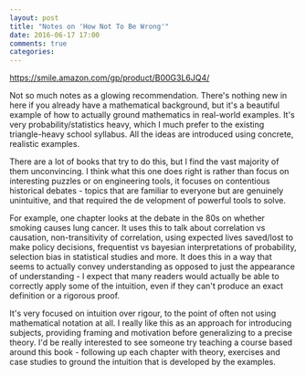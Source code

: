 ```yaml
---
layout: post
title: "Notes on 'How Not To Be Wrong'"
date: 2016-06-17 17:00
comments: true
categories: 
---
```


<https://smile.amazon.com/gp/product/B00G3L6JQ4/>

Not so much notes as a glowing recommendation. There's nothing new in here if you already have a mathematical background, but it's a beautiful example of how to actually ground mathematics in real-world examples. It's very probability/statistics heavy, which I much prefer to the existing triangle-heavy school syllabus. All the ideas are introduced using concrete, realistic examples.

There are a lot of books that try to do this, but I find the vast majority of them unconvincing. I think what this one does right is rather than focus on interesting puzzles or on engineering tools, it focuses on contentious historical debates - topics that are familiar to everyone but are genuinely unintuitive, and that required the de velopment of powerful tools to solve.

For example, one chapter looks at the debate in the 80s on whether smoking causes lung cancer. It uses this to talk about correlation vs causation, non-transitivity of correlation, using expected lives saved/lost to make policy decisions, frequentist vs bayesian interpretations of probability, selection bias in statistical studies and more. It does this in a way that seems to actually convey understanding as opposed to just the appearance of understanding - I expect that many readers would actually be able to correctly apply some of the intuition, even if they can't produce an exact definition or a rigorous proof.

It's very focused on intuition over rigour, to the point of often not using mathematical notation at all. I really like this as an approach for introducing subjects, providing framing and motivation before generalizing to a precise theory. I'd be really interested to see someone try teaching a course based around this book - following up each chapter with theory, exercises and case studies to ground the intuition that is developed by the examples.
